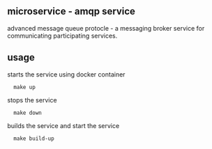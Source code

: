 ## microservice - amqp service
advanced message queue protocle - a messaging broker service for communicating participating services.

## usage

starts the service using docker container
```
  make up         

```
stops the service
```
  make down       

```
builds the service and start the service    
```
  make build-up   

```
